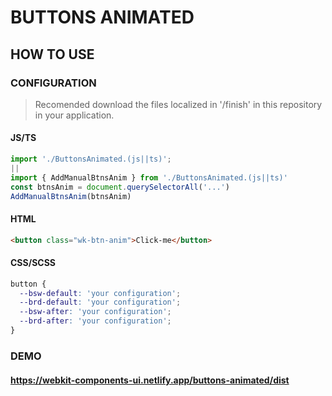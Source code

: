 # BUTTONS ANIMATED

## HOW TO USE

### CONFIGURATION

> Recomended download the files localized in '/finish' in this repository in your application.

#### JS/TS

```javascript
import './ButtonsAnimated.(js||ts)';
||
import { AddManualBtnsAnim } from './ButtonsAnimated.(js||ts)'
const btnsAnim = document.querySelectorAll('...')
AddManualBtnsAnim(btnsAnim)
```

#### HTML

```html
<button class="wk-btn-anim">Click-me</button>
```

#### CSS/SCSS

```css
button {
  --bsw-default: 'your configuration';
  --brd-default: 'your configuration';
  --bsw-after: 'your configuration';
  --brd-after: 'your configuration';
}
```

### DEMO

#### <https://webkit-components-ui.netlify.app/buttons-animated/dist>